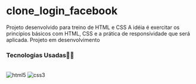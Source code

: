 # clone_login_facebook

Projeto desenvolvido para treino de HTML e CSS 
A idéia é exercitar os principios básicos com HTML, CSS e a prática de responsividade que será aplicada.
Projeto em desenvolvimento

### Tecnologias Usadas👩‍💻

<div style="display: inline_block"><br/>
<img align="center" alt="html5" src="https://img.shields.io/badge/HTML5-E34F26?style=for-the-badge&logo=html5&logoColor=white"/>
<img align="center" alt="css3" src="https://img.shields.io/badge/CSS3-1572B6?style=for-the-badge&logo=css3&logoColor=white"/>
</div> <br>

